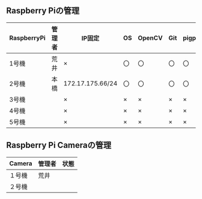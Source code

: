 ## Raspberry Piの管理

|RaspberryPi  |管理者  |IP固定 |OS  |OpenCV  |Git  |pigpio  |備考 |
|---|---|---|---|---|---|---|---|
|1号機  | 荒井 |×  |〇  |〇  |〇  |〇 | |
|2号機  | 本橋 |172.17.175.66/24  |〇  |〇  |〇  |〇 | |
|3号機  |  |×  |×  |×  |×  |× | |
|4号機  |  |×  |×  |×  |×  |× | |
|5号機  |  |×  |×  |×  |×  |× | |


## Raspberry Pi Cameraの管理

|Camera |管理者 |状態 |
|---|---|---|
|１号機 |荒井 | |
|２号機 | | |
